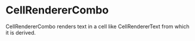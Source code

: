 # CellRendererCombo

CellRendererCombo renders text in a cell like CellRendererText from which it is derived.
